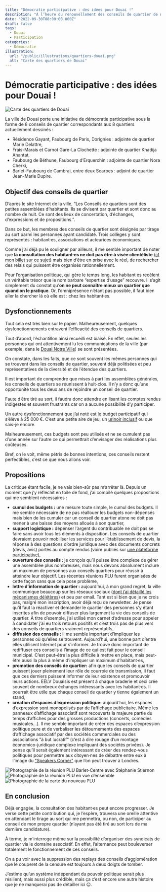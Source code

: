 ```yaml
---
title: "Démocratie participative : des idées pour Douai !"
description: "À l’heure du renouvellement des conseils de quartier de notre ville, quelques suggestions pour en améliorer l’efficacité."
date: "2022-09-30T08:00:00.000Z"
draft: false
tags:
  - Douai
  - Participation
categories:
  - Démocratie
illustration:
  url: "/public/illustrations/quartiers-douai.png"
  alt: "Carte des quartiers de Douai"
---
```


# Démocratie participative : des idées pour Douai !

![Carte des quartiers de Douai](/public/illustrations/quartiers-douai.png "🖼➡️")

La ville de Douai porte une initiative de démocratie participative sous la forme de 8 conseils de quartier correspondants aux 8 quartiers actuellement dessinés :

- Résidence Gayant, Faubourg de Paris, Dorignies : adjointe de quartier Marie Delattre,
- Frais-Marais et Carnot Gare-La Clochette : adjointe de quartier Khadija Ahantat,
- Faubourg de Béthune, Faubourg d’Erquerchin : adjointe de quartier Nora Cherki,
- Barlet-Faubourg de Cambrai, entre deux Scarpes : adjoint de quartier Jean-Marie Dupire.

## Objectif des conseils de quartier

D’après le site Internet de la ville, “Les Conseils de quartiers sont des petites assemblées d’habitants. Ils se divisent par quartier et sont donc au nombre de huit. Ce sont des lieux de concertation, d’échanges, d’expressions et de propositions.”.

Dans ce but, les membres des conseils de quartier sont désignés par tirage au sort parmi les personnes ayant candidaté. Trois collèges y sont représentés : habitant·es, associations et acteurices économiques.

Comme j’ai déjà pu le souligner par ailleurs, il me semble important de noter que **la consultation des habitant·es ne doit pas être à visée clientéliste** ([cf mon billet sur ce sujet](./le-clientelisme-m-horripile)) mais bien d’être en prise avec le réel, de rechercher des relais qui puissent être organisés rationnellement.

Pour l’organisation politique, qui gère le temps long, les habitant·es recèlent un véritable trésor que le nom barbare “expertise d’usage” recouvre. Il s’agit simplement du constat qu’**on ne peut connaître mieux un quartier que quand on le pratique**. Or, l’omniprésence n’étant pas possible, il faut bien aller la chercher là où elle est : chez les habitant·es.

## Dysfonctionnements

Tout cela est très bien sur le papier. Malheureusement, quelques dysfonctionnements entravent l’efficacité des conseils de quartiers.

Tout d’abord, l’échantillon ainsi recueilli est biaisé. En effet, seules les personnes qui ont attentivement lu les communications de la ville (par exemple, dans le [Douai Notre Ville](https://fr.calameo.com/accounts/1071289)) se sont présentées.

On constate, dans les faits, que ce sont souvent les mêmes personnes qui se trouvent dans les conseils de quartier, souvent déjà politisées et peu représentatives de la diversité et de l’étendue des quartiers.

Il est important de comprendre que mises à part les assemblées générales, les conseils de quartiers se réunissent à huit-clos. Il n’y a donc qu’une opportunité tous les deux ans de rejoindre un conseil de quartier.

Faute d’être tiré au sort, il faudra donc attendre en lisant les comptes rendus indigestes et souvent frustrants car on a aucune possibilité d’y participer.

Un autre dysfonctionnement que j’ai noté est le budget participatif qui s’élève à 25 000 €. C’est une petite aire de jeu, un [urinoir inclusif](https://www.lyoncapitale.fr/actualite/urinoirs-inclusifs-bruno-bernard-defend-le-bilan-de-l-experimentation) ou que sais-je encore.

Malheureusement, ces budgets sont peu utilisés et ne se cumulent pas d’une année sur l’autre ce qui permettrait d’envisager des réalisations plus coûteuses.

Bref, on le voit, même pétris de bonnes intentions, ces conseils restent perfectibles, c’est ce que nous allons voir.

## Propositions

La critique étant facile, je ne vais bien-sûr pas m’arrêter là. Depuis un moment que j’y réfléchit en toile de fond, j’ai compilé quelques propositions qui me semblent nécessaires :

- **cumul des budgets :** une mesure toute simple, le cumul des budgets. Il me semble nécessaire de ne pas réallouer les budgets non-dépensés mais bien de les cumuler car un conseil de quartier atone ne doit pas mener à une baisse des moyens alloués à son quartier,
- **support logistique :** dépenser l’argent du contribuable ne doit pas se faire sans avoir tous les éléments à disposition. Les conseils de quartier devraient pouvoir mobiliser les services pour l’établissement de devis, la réponse à des questions d’ordre juridique avec des documents concrets (devis, avis) portés au compte rendus (voire publiés sur [une plateforme participative](./un-systeme-de-ticket-ouvert-pour-les-collectivites "Approfondir avec un système de ticket ouvert que je souhaite voir advenir")),
- **ouverture des conseils :** je conçois qu’il puisse être complexe de gérer une assemblée plus nombreuses, mais nous devons absolument inclure un maximum de personnes aux conseils quartiers pour réussir à atteindre leur objectif. Les récentes réunions PLU furent organisées de cette façon sans que cela pose problème,
- **lettre d’information de quartier :** aujourd’hui, à mon grand regret, la ville communique beaucoup sur les réseaux sociaux ([dont j’ai détaillé les mécanismes délétères](./reseaux-sociaux-vraiment)) et peu par email. Tant est si bien que je ne crois pas, malgré mon inscription, avoir déjà reçu de newsletter. Je pense qu’il faut la réactiver et demander le quartier des personnes s’y étant inscrites afin de pouvoir diffuser plus largement la vie des conseils de quartier. À titre d’exemple, j’ai utilisé mon carnet d’adresse pour appeler à candidater j’ai eu trois retours positifs et c’est trois pas de plus vers des conseils de quartiers vraiment représentatifs,
- **diffusion des conseils :** il me semble important d’impliquer les personnes où qu’elles se trouvent. Aujourd’hui, une bonne part d’entre elles utilisent Internet pour s’informer. Je trouve donc important de rediffuser ces conseils à l’image de ce qui est fait pour le conseil municipal. C’est peut-être la plus difficile à mettre en place, mais peut-être aussi la plus à même d’impliquer un maximum d’habitant·es,
- **promotion des conseils de quartier:** afin que les conseils de quartier puissent jouer pleinement leur rôle de courroie de transmission, il faut que ces derniers puissent informer de leur existence et promouvoir leurs actions. EÉLV Douaisis est présent à chaque braderie et ceci crée souvent de nombreux échanges intéressants avec les habitant·es. Il pourrait être utile que chaque conseil de quartier y tienne également un stand,
- **création d’espaces d’expression politique:** aujourd’hui, les espaces d’expression sont monopolisés par de l’affichage publicitaire. Même les panneaux d’affichage associatif sont recouverts la majeure partie du temps d’affiches pour des grosses productions (concerts, comédies musicales...). Il me semble important de créer des espaces d’expression politique pure et de verbaliser les détournements des espaces d’affichage associatif par des sociétés commerciales ou des associations "à but lucratif" (c’est à dire rouage d’un montage économico-juridique complexe impliquant des sociétés privées). Je pense qu’il serait également intéressant de créer des rendez-vous politiques pour permettre aux citoyen·nes de débattre entre eux à l’image du ["Speakers Corner"](https://fr.wikipedia.org/wiki/Speakers%27_Corner) que l’on peut trouver à Londres.

![Photographie de la réunion PLU Barlet-Centre avec Stéphanie Stiernon](/public/illustrations/reunion-plu-douai-1.jpg)
![Photographie de la réunion PLU en vue d’ensemble](/public/illustrations/reunion-plu-douai-2.jpg)
![Photographie de la carte du nouveau PLU](/public/illustrations/reunion-plu-douai-3.jpg)

## En conclusion

Déjà engagée, la consultation des habitant·es peut encore progresser. Je verse cette petite contribution qui, je l’espère, trouvera une oreille attentive en attendant le tirage au sort qui me permettra, ou non, de participer au conseil de mon propre quartier (n’ayant pas été tiré au sort lors de ma dernière candidature).

À terme, je m’interroge même sur la possibilité d’organiser des syndicats de quartier via le domaine associatif. En effet, l’alternance peut bouleverser totalement le fonctionnement de ces conseils.

On a pu voir avec la suppression des replays des conseils d’agglomération que le couperet de la censure est toujours à deux doigts de tomber.

J’estime qu’un système indépendant du pouvoir politique serait plus résilient, mais aussi plus crédible, mais ça c’est encore une autre histoire que je ne manquerai pas de détailler ici 😉.
